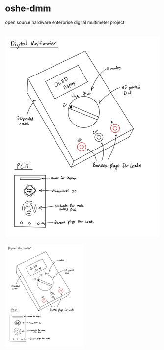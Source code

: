 # oshe-dmm
open source hardware enterprise digital multimeter project

# ![screenshot](photos_and_screenshots/Project_Update_1_DMM_Sketch-1.jpg)

<img src="photos_and_screenshots/Project_Update_1_DMM_Sketch-1.jpg" width="256" alt="A rough sketch of our proposed design"/>
